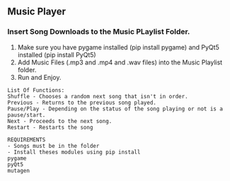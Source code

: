 ## Music Player


### Insert Song Downloads to the Music PLaylist Folder. 

1. Make sure you have pygame installed (pip install pygame) and PyQt5 installed (pip install PyQt5)
2. Add Music Files (.mp3 and .mp4 and .wav files) into the Music Playlist folder.
3. Run and Enjoy.  

```
List Of Functions: 
Shuffle - Chooses a random next song that isn't in order.
Previous - Returns to the previous song played. 
Pause/Play - Depending on the status of the song playing or not is a pause/start. 
Next - Proceeds to the next song. 
Restart - Restarts the song
```

``` 
REQUIREMENTS 
- Songs must be in the folder
- Install theses modules using pip install 
pygame
pyQt5
mutagen
```